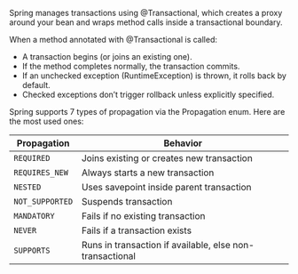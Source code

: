 Spring manages transactions using @Transactional, which creates a proxy around your bean and wraps method calls inside a transactional boundary.

When a method annotated with @Transactional is called:

- A transaction begins (or joins an existing one).
- If the method completes normally, the transaction commits.
- If an unchecked exception (RuntimeException) is thrown, it rolls back by default.
- Checked exceptions don’t trigger rollback unless explicitly specified.

Spring supports 7 types of propagation via the Propagation enum. Here are the most used ones:


| Propagation     | Behavior                                                 |
| --------------- | -------------------------------------------------------- |
| `REQUIRED`      | Joins existing or creates new transaction                |
| `REQUIRES_NEW`  | Always starts a new transaction                          |
| `NESTED`        | Uses savepoint inside parent transaction                 |
| `NOT_SUPPORTED` | Suspends transaction                                     |
| `MANDATORY`     | Fails if no existing transaction                         |
| `NEVER`         | Fails if a transaction exists                            |
| `SUPPORTS`      | Runs in transaction if available, else non-transactional |
